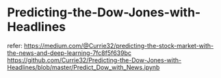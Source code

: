 # Predicting-the-Dow-Jones-with-Headlines
refer: 
https://medium.com/@Currie32/predicting-the-stock-market-with-the-news-and-deep-learning-7fc8f5f639bc
https://github.com/Currie32/Predicting-the-Dow-Jones-with-Headlines/blob/master/Predict_Dow_with_News.ipynb
